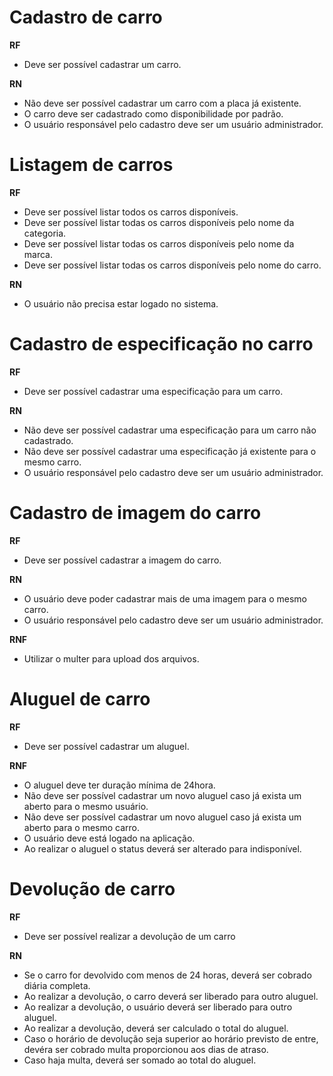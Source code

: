 # Cadastro de carro

**RF**

- Deve ser possível cadastrar um carro.

**RN**

- Não deve ser possível cadastrar um carro com a placa já existente.
- O carro deve ser cadastrado como disponibilidade por padrão.
- O usuário responsável pelo cadastro deve ser um usuário administrador.

# Listagem de carros

**RF**

- Deve ser possível listar todos os carros disponíveis.
- Deve ser possível listar todas os carros disponíveis pelo nome da categoria.
- Deve ser possível listar todas os carros disponíveis pelo nome da marca.
- Deve ser possível listar todas os carros disponíveis pelo nome do carro.

**RN**

- O usuário não precisa estar logado no sistema.

# Cadastro de especificação no carro

**RF**

- Deve ser possível cadastrar uma especificação para um carro.

**RN**

- Não deve ser possível cadastrar uma especificação para um carro não cadastrado.
- Não deve ser possível cadastrar uma especificação já existente para o mesmo carro.
- O usuário responsável pelo cadastro deve ser um usuário administrador.

# Cadastro de imagem do carro

**RF**

- Deve ser possível cadastrar a imagem do carro.

**RN**

- O usuário deve poder cadastrar mais de uma imagem para o mesmo carro.
- O usuário responsável pelo cadastro deve ser um usuário administrador.

**RNF**

- Utilizar o multer para upload dos arquivos.

# Aluguel de carro

**RF**

- Deve ser possível cadastrar um aluguel.

**RNF**

- O aluguel deve ter duração mínima de 24hora.
- Não deve ser possível cadastrar um novo aluguel caso já exista um aberto para o mesmo usuário.
- Não deve ser possível cadastrar um novo aluguel caso já exista um aberto para o mesmo carro.
- O usuário deve está logado na aplicação.
- Ao realizar o aluguel o status deverá ser alterado para indisponível.

# Devolução de carro

**RF**

- Deve ser possível realizar a devolução de um carro

**RN**

- Se o carro for devolvido com menos de 24 horas, deverá ser cobrado diária completa.
- Ao realizar a devolução, o carro deverá ser liberado para outro aluguel.
- Ao realizar a devolução, o usuário deverá ser liberado para outro aluguel.
- Ao realizar a devolução, deverá ser calculado o total do aluguel.
- Caso o horário de devolução seja superior ao horário previsto de entre, devéra ser cobrado multa proporcionou aos dias de atraso.
- Caso haja multa, deverá ser somado ao total do aluguel.
